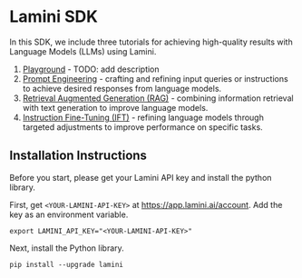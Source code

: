 # Lamini SDK

In this SDK, we include three tutorials for achieving high-quality results with Language Models (LLMs) using Lamini.

1. [Playground](https://github.com/lamini-ai/sdk/blob/main/01_playground/playground.md) - TODO: add description
2. [Prompt Engineering](https://github.com/lamini-ai/sdk/blob/main/02_prompt_engineering/prompt_engineering.md) - crafting and refining input queries or instructions to achieve desired responses from language models.
3. [Retrieval Augmented Generation (RAG)](https://github.com/lamini-ai/sdk/blob/main/03_RAG/rag.md) - combining information retrieval with text generation to improve language models.
4. [Instruction Fine-Tuning (IFT)](https://github.com/lamini-ai/sdk/blob/main/04_IFT/ift.md) - refining language models through targeted adjustments to improve performance on specific tasks.

## Installation Instructions

Before you start, please get your Lamini API key and install the python library.

First, get `<YOUR-LAMINI-API-KEY>` at https://app.lamini.ai/account.
Add the key as an environment variable.
```
export LAMINI_API_KEY="<YOUR-LAMINI-API-KEY>"
```

Next, install the Python library.
```
pip install --upgrade lamini
```
